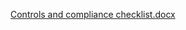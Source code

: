 [Controls and compliance checklist.docx](https://github.com/user-attachments/files/20488779/Controls.and.compliance.checklist.docx)
